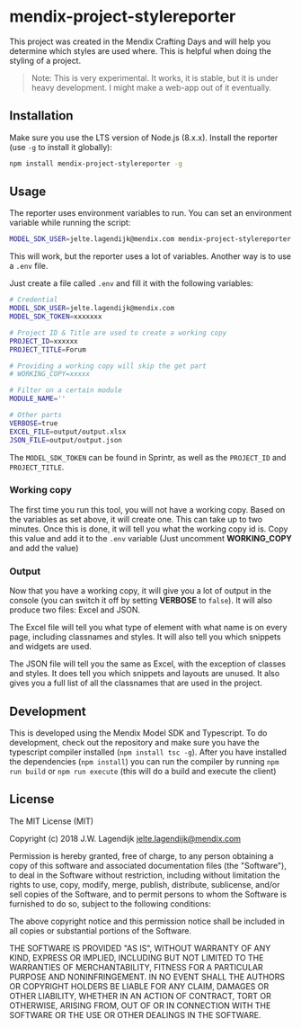 mendix-project-stylereporter
===

This project was created in the Mendix Crafting Days and will help you determine which styles are used where. This is helpful when doing the styling of a project.

> Note: This is very experimental. It works, it is stable, but it is under heavy development. I might make a web-app out of it eventually.

## Installation

Make sure you use the LTS version of Node.js (8.x.x). Install the reporter (use ``-g`` to install it globally):

```bash
npm install mendix-project-stylereporter -g
```

## Usage

The reporter uses environment variables to run. You can set an environment variable while running the script:

```bash
MODEL_SDK_USER=jelte.lagendijk@mendix.com mendix-project-stylereporter
```

This will work, but the reporter uses a lot of variables. Another way is to use a ``.env`` file.

Just create a file called ``.env`` and fill it with the following variables:

```bash
# Credential
MODEL_SDK_USER=jelte.lagendijk@mendix.com
MODEL_SDK_TOKEN=xxxxxxx

# Project ID & Title are used to create a working copy
PROJECT_ID=xxxxxx
PROJECT_TITLE=Forum

# Providing a working copy will skip the get part
# WORKING_COPY=xxxxx

# Filter on a certain module
MODULE_NAME=''

# Other parts
VERBOSE=true
EXCEL_FILE=output/output.xlsx
JSON_FILE=output/output.json
```

The ``MODEL_SDK_TOKEN`` can be found in Sprintr, as well as the ``PROJECT_ID`` and ``PROJECT_TITLE``.

### Working copy

The first time you run this tool, you will not have a working copy. Based on the variables as set above, it will create one. This can take up to two minutes. Once this is done, it will tell you what the working copy id is. Copy this value and add it to the ``.env`` variable (Just uncomment **WORKING_COPY** and add the value)

### Output

Now that you have a working copy, it will give you a lot of output in the console (you can switch it off by setting **VERBOSE** to ``false``). It will also produce two files: Excel and JSON.

The Excel file will tell you what type of element with what name is on every page, including classnames and styles. It will also tell you which snippets and widgets are used.

The JSON file will tell you the same as Excel, with the exception of classes and styles. It does tell you which snippets and layouts are unused. It also gives you a full list of all the classnames that are used in the project.

## Development

This is developed using the Mendix Model SDK and Typescript. To do development, check out the repository and make sure you have the typescript compiler installed (``npm install tsc -g``). After you have installed the dependencies (``npm install``) you can run the compiler by running ``npm run build`` or ``npm run execute`` (this will do a build and execute the client)

## License

The MIT License (MIT)

Copyright (c) 2018 J.W. Lagendijk <jelte.lagendijk@mendix.com>

Permission is hereby granted, free of charge, to any person obtaining a copy
of this software and associated documentation files (the "Software"), to deal
in the Software without restriction, including without limitation the rights
to use, copy, modify, merge, publish, distribute, sublicense, and/or sell
copies of the Software, and to permit persons to whom the Software is
furnished to do so, subject to the following conditions:

The above copyright notice and this permission notice shall be included in
all copies or substantial portions of the Software.

THE SOFTWARE IS PROVIDED "AS IS", WITHOUT WARRANTY OF ANY KIND, EXPRESS OR
IMPLIED, INCLUDING BUT NOT LIMITED TO THE WARRANTIES OF MERCHANTABILITY,
FITNESS FOR A PARTICULAR PURPOSE AND NONINFRINGEMENT. IN NO EVENT SHALL THE
AUTHORS OR COPYRIGHT HOLDERS BE LIABLE FOR ANY CLAIM, DAMAGES OR OTHER
LIABILITY, WHETHER IN AN ACTION OF CONTRACT, TORT OR OTHERWISE, ARISING FROM,
OUT OF OR IN CONNECTION WITH THE SOFTWARE OR THE USE OR OTHER DEALINGS IN
THE SOFTWARE.
